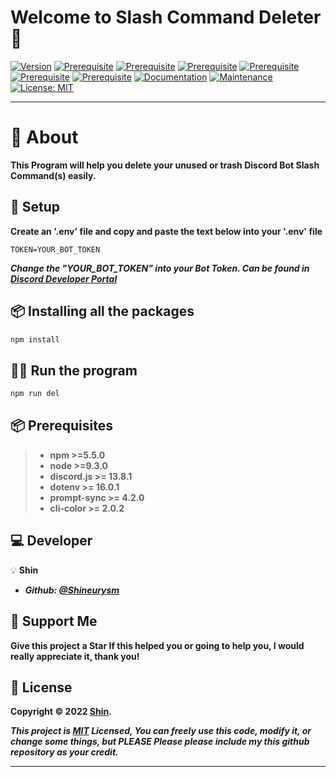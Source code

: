 # Welcome to Slash Command Deleter 👋

[![Version](https://img.shields.io/badge/version-1.0.0-blue.svg?cacheSeconds=2592000)](https://yt.be/notarickroll)
[![Prerequisite](https://img.shields.io/badge/npm-%3E%3D5.5.0-blue.svg)](https://nodejs.org/en/)
[![Prerequisite](https://img.shields.io/badge/node-%3E%3D9.3.0-blue.svg)](https://nodejs.org/en/)
[![Prerequisite](https://img.shields.io/badge/discord.js-%3E%3D13.8.1-blue.svg)](https://www.npmjs.com/package/discord.js)
[![Prerequisite](https://img.shields.io/badge/dotenv-%3E%3D16.0.1-blue.svg)](https://www.npmjs.com/package/dotenv)
[![Prerequisite](https://img.shields.io/badge/prompt--sync-%3E%3D4.2.0-blue)](https://www.npmjs.com/package/prompt-sync)
[![Prerequisite](https://img.shields.io/badge/cli--color-%3E%3D2.0.2-blue)](https://www.npmjs.com/package/cli-color)
[![Documentation](https://img.shields.io/badge/documentation-yes-brightgreen.svg)](https://github.com/Shineurysm/Slash-Command-Deleter#readme)
[![Maintenance](https://img.shields.io/badge/Maintained%3F-yes-green.svg)](https://github.com/Shineurysm/Slash-Command-Deleter/graphs/commit-activity)
[![License: MIT](https://img.shields.io/github/license/Shineurysm/slash-command-deleter)](https://github.com/Shineurysm/Slash-Command-Deleter/blob/main/LICENSE.md)

---

# 📃 About

**This Program will help you delete your unused or trash Discord Bot Slash Command(s) easily.**


## 🔧 Setup

**Create an '.env' file and copy and paste the text below into your '.env' file**

```
TOKEN=YOUR_BOT_TOKEN
```

***Change the "YOUR_BOT_TOKEN" into your Bot Token. Can be found in [Discord Developer Portal](https://discord.com/developers/applications)***


## 📦 Installing all the packages

```sh
npm install
```


## 🏃‍♂️ Run the program

```sh
npm run del
```


## 📦 Prerequisites

> - **npm >=5.5.0**
> - **node >=9.3.0**
> - **discord.js >= 13.8.1**
> - **dotenv >= 16.0.1**
> - **prompt-sync >= 4.2.0**
> - **cli-color >= 2.0.2**


## 💻 Developer

💡 **Shin**

- ***Github: [@Shineurysm](https://github.com/Shineurysm)***


## 🎉 Support Me

**Give this project a Star If this helped you or going to help you, I would really appreciate it, thank you!**


## 📝 License

**Copyright © 2022 [Shin](https://github.com/Shineurysm).**

***This project is [MIT](https://github.com/Shineurysm/Slash-Command-Deleter/blob/main/LICENSE.md) Licensed, You can freely use this code, modify it, or change some things, but PLEASE Please please include my this github repository as your credit.***

---
